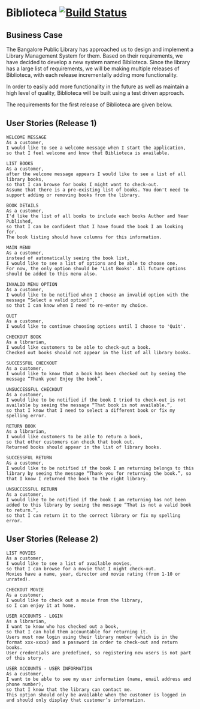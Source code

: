 # Biblioteca [![Build Status](https://travis-ci.org/giamir/twu-biblioteca-giamir.svg?branch=master)](https://travis-ci.org/giamir/twu-biblioteca-giamir)

## Business Case
The Bangalore Public Library has approached us to design and implement a Library Management System for them. Based on their requirements, we have decided to develop a new system named Biblioteca. Since the library has a large list of requirements, we will be making multiple releases of Biblioteca, with each release incrementally adding more functionality.

In order to easily add more functionality in the future as well as maintain a high level of quality, Biblioteca will be built using a test driven approach.

The requirements for the first release of Biblioteca are given below.

## User Stories (Release 1)
```
WELCOME MESSAGE
As a customer,
I would like to see a welcome message when I start the application,
so that I feel welcome and know that Biblioteca is available.

LIST BOOKS
As a customer,
after the welcome message appears I would like to see a list of all library books,
so that I can browse for books I might want to check-out.
Assume that there is a pre-existing list of books. You don't need to support adding or removing books from the library.

BOOK DETAILS
As a customer,
I'd like the list of all books to include each books Author and Year Published,
so that I can be confident that I have found the book I am looking for.
The book listing should have columns for this information.

MAIN MENU
As a customer,
instead of automatically seeing the book list,
I would like to see a list of options and be able to choose one.
For now, the only option should be 'List Books'. All future options should be added to this menu also.

INVALID MENU OPTION
As a customer,
I would like to be notified when I choose an invalid option with the message “Select a valid option!”,
so that I can know when I need to re-enter my choice.

QUIT
As a customer,
I would like to continue choosing options until I choose to 'Quit'.

CHECKOUT BOOK
As a librarian,
I would like customers to be able to check-out a book.
Checked out books should not appear in the list of all library books.

SUCCESSFUL CHECKOUT
As a customer,
I would like to know that a book has been checked out by seeing the message “Thank you! Enjoy the book”.

UNSUCCESSFUL CHECKOUT
As a customer,
I would like to be notified if the book I tried to check-out is not available by seeing the message “That book is not available.”,
so that I know that I need to select a different book or fix my spelling error.

RETURN BOOK
As a librarian,
I would like customers to be able to return a book,
so that other customers can check that book out.
Returned books should appear in the list of library books.

SUCCESSFUL RETURN
As a customer,
I would like to be notified if the book I am returning belongs to this library by seeing the message “Thank you for returning the book.”, so that I know I returned the book to the right library.

UNSUCCESSFUL RETURN
As a customer,
I would like to be notified if the book I am returning has not been added to this library by seeing the message “That is not a valid book to return.”,
so that I can return it to the correct library or fix my spelling error.
```

## User Stories (Release 2)
```
LIST MOVIES
As a customer,
I would like to see a list of available movies,
so that I can browse for a movie that I might check-out.
Movies have a name, year, director and movie rating (from 1-10 or unrated).

CHECKOUT MOVIE
As a customer,
I would like to check out a movie from the library,
so I can enjoy it at home.

USER ACCOUNTS - LOGIN
As a librarian,
I want to know who has checked out a book,
so that I can hold them accountable for returning it.
Users must now login using their library number (which is in the format xxx-xxxx) and a password in order to check-out and return books.
User credentials are predefined, so registering new users is not part of this story.

USER ACCOUNTS - USER INFORMATION
As a customer,
I want to be able to see my user information (name, email address and phone number),
so that I know that the library can contact me.
This option should only be available when the customer is logged in and should only display that customer’s information.
```
